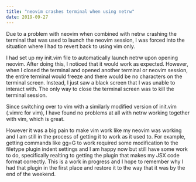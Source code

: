 ```yaml
---
title: "neovim crashes terminal when using netrw"
date: 2019-09-27
---
```

Due to a problem with neovim when combined with netrw crashing the terminal that was used to launch the  neovim session, I was forced into the situation where I had to revert back to using vim only.

I had set up my init.vim file to automatically launch netrw upon opening neovim. After doing this, I noticed that it would work as expected. However, when I closed the terminal and opened another terminal or neovim session, the entire terminal would freeze and there would be no characters on the terminal screen. Instead, I just saw a black screen that I was unable to interact with.
The only way to close the terminal screen was to kill the terminal session.

Since switching over to vim with a similarly modified version of init.vim (.vimrc for vim), I have found no problems at all with netrw working together with vim, which is great.

However it was a big pain to make vim work like my neovim was working and I am still in the process of getting it to work as it used to. For example, getting commands like gg=G to work required some modification to the filetype plugin indent settings and I am happy now but still have some work to do, specifically realting to getting the plugin that makes my JSX code format correctly. This is a work in progress and I hope to remember why I had that plugin in the first place and restore it to the way that it was by the end of the weekend.
